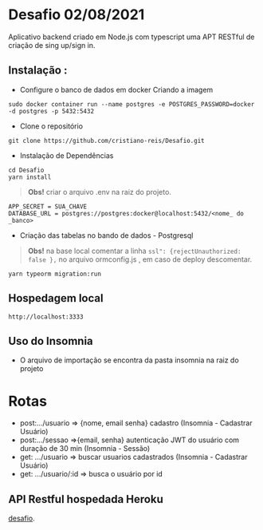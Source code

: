 # Desafio 02/08/2021
Aplicativo backend criado em Node.js com typescript uma APT RESTful de criação de sing up/sign in.  
## Instalação :

- Configure o banco de dados em docker
Criando a imagem
```
sudo docker container run --name postgres -e POSTGRES_PASSWORD=docker -d postgres -p 5432:5432
```
- Clone o repositório
```
git clone https://github.com/cristiano-reis/Desafio.git
```
- Instalação de Dependências
```
cd Desafio
yarn install
```
> **Obs!** criar o arquivo .env na raiz do projeto.
```
APP_SECRET = SUA_CHAVE
DATABASE_URL = postgres://postgres:docker@localhost:5432/<nome_ do _banco>
```
- Criação das tabelas no bando de dados - Postgresql

> **Obs!** na base local comentar a linha `ssl": {rejectUnauthorized: false },` no arquivo ormconfig.js , em caso de deploy descomentar.  
```
yarn typeorm migration:run
```
## Hospedagem local
```
http://localhost:3333
```
## Uso do Insomnia
- O arquivo de importação se encontra da pasta insomnia na raiz do projeto
# Rotas
- post:.../usuario => {nome, email senha} cadastro (Insomnia - Cadastrar Usuário)
- post:.../sessao  =>{email, senha} autenticação JWT do usuário com duração de 30 min (Insomnia - Sessão)
- get: .../usuario => buscar usuarios cadastrados (Insomnia - Cadastrar Usuário)
- get: .../usuario/:id => busca o usuário por id  
## API Restful hospedada Heroku 
[desafio](https://desafio-backend2021.herokuapp.com).
